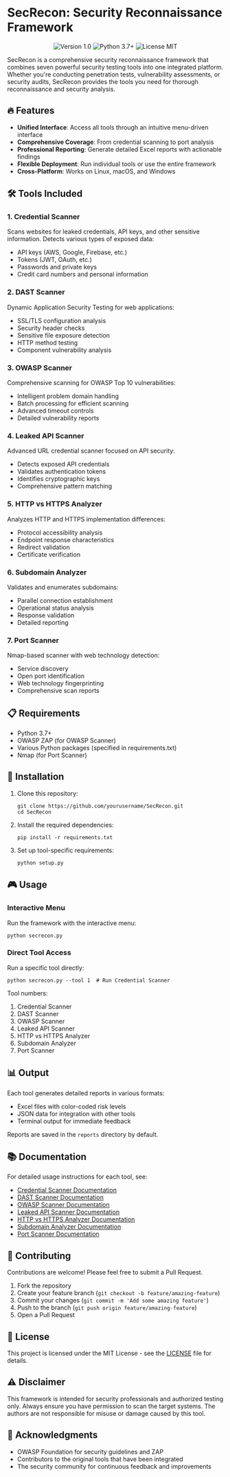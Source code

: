 # SecRecon: Security Reconnaissance Framework

<p align="center">
  <img src="https://img.shields.io/badge/version-1.0-blue.svg" alt="Version 1.0">
  <img src="https://img.shields.io/badge/python-3.7+-green.svg" alt="Python 3.7+">
  <img src="https://img.shields.io/badge/license-MIT-yellow.svg" alt="License MIT">
</p>

SecRecon is a comprehensive security reconnaissance framework that combines seven powerful security testing tools into one integrated platform. Whether you're conducting penetration tests, vulnerability assessments, or security audits, SecRecon provides the tools you need for thorough reconnaissance and security analysis.

## 🔥 Features

- **Unified Interface**: Access all tools through an intuitive menu-driven interface
- **Comprehensive Coverage**: From credential scanning to port analysis
- **Professional Reporting**: Generate detailed Excel reports with actionable findings
- **Flexible Deployment**: Run individual tools or use the entire framework
- **Cross-Platform**: Works on Linux, macOS, and Windows

## 🛠️ Tools Included

### 1. Credential Scanner
Scans websites for leaked credentials, API keys, and other sensitive information. Detects various types of exposed data:
- API keys (AWS, Google, Firebase, etc.)
- Tokens (JWT, OAuth, etc.)
- Passwords and private keys
- Credit card numbers and personal information

### 2. DAST Scanner
Dynamic Application Security Testing for web applications:
- SSL/TLS configuration analysis
- Security header checks
- Sensitive file exposure detection
- HTTP method testing
- Component vulnerability analysis

### 3. OWASP Scanner
Comprehensive scanning for OWASP Top 10 vulnerabilities:
- Intelligent problem domain handling
- Batch processing for efficient scanning
- Advanced timeout controls
- Detailed vulnerability reports

### 4. Leaked API Scanner
Advanced URL credential scanner focused on API security:
- Detects exposed API credentials
- Validates authentication tokens
- Identifies cryptographic keys
- Comprehensive pattern matching

### 5. HTTP vs HTTPS Analyzer
Analyzes HTTP and HTTPS implementation differences:
- Protocol accessibility analysis
- Endpoint response characteristics
- Redirect validation
- Certificate verification

### 6. Subdomain Analyzer
Validates and enumerates subdomains:
- Parallel connection establishment
- Operational status analysis
- Response validation
- Detailed reporting

### 7. Port Scanner
Nmap-based scanner with web technology detection:
- Service discovery
- Open port identification
- Web technology fingerprinting
- Comprehensive scan reports

## 📋 Requirements

- Python 3.7+
- OWASP ZAP (for OWASP Scanner)
- Various Python packages (specified in requirements.txt)
- Nmap (for Port Scanner)

## 🚀 Installation

1. Clone this repository:
   ```
   git clone https://github.com/yourusername/SecRecon.git
   cd SecRecon
   ```

2. Install the required dependencies:
   ```
   pip install -r requirements.txt
   ```

3. Set up tool-specific requirements:
   ```
   python setup.py
   ```

## 🎮 Usage

### Interactive Menu

Run the framework with the interactive menu:

```
python secrecon.py
```

### Direct Tool Access

Run a specific tool directly:

```
python secrecon.py --tool 1  # Run Credential Scanner
```

Tool numbers:
1. Credential Scanner
2. DAST Scanner
3. OWASP Scanner
4. Leaked API Scanner
5. HTTP vs HTTPS Analyzer
6. Subdomain Analyzer
7. Port Scanner

## 📊 Output

Each tool generates detailed reports in various formats:

- Excel files with color-coded risk levels
- JSON data for integration with other tools
- Terminal output for immediate feedback

Reports are saved in the `reports` directory by default.

## 📚 Documentation

For detailed usage instructions for each tool, see:

- [Credential Scanner Documentation](docs/credential_scanner.md)
- [DAST Scanner Documentation](docs/dast_scanner.md)
- [OWASP Scanner Documentation](docs/owasp_scanner.md)
- [Leaked API Scanner Documentation](docs/leaked_api.md)
- [HTTP vs HTTPS Analyzer Documentation](docs/http_analyzer.md)
- [Subdomain Analyzer Documentation](docs/subdomain_analyzer.md)
- [Port Scanner Documentation](docs/port_scanner.md)

## 🤝 Contributing

Contributions are welcome! Please feel free to submit a Pull Request.

1. Fork the repository
2. Create your feature branch (`git checkout -b feature/amazing-feature`)
3. Commit your changes (`git commit -m 'Add some amazing feature'`)
4. Push to the branch (`git push origin feature/amazing-feature`)
5. Open a Pull Request

## 📝 License

This project is licensed under the MIT License - see the [LICENSE](LICENSE) file for details.

## ⚠️ Disclaimer

This framework is intended for security professionals and authorized testing only. Always ensure you have permission to scan the target systems. The authors are not responsible for misuse or damage caused by this tool.

## 🔗 Acknowledgments

- OWASP Foundation for security guidelines and ZAP
- Contributors to the original tools that have been integrated
- The security community for continuous feedback and improvements 